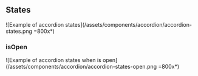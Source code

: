 ## States

![Example of accordion states](/assets/components/accordion/accordion-states.png =800x*)

### isOpen

![Example of accordion states when is open](/assets/components/accordion/accordion-states-open.png =800x*)
